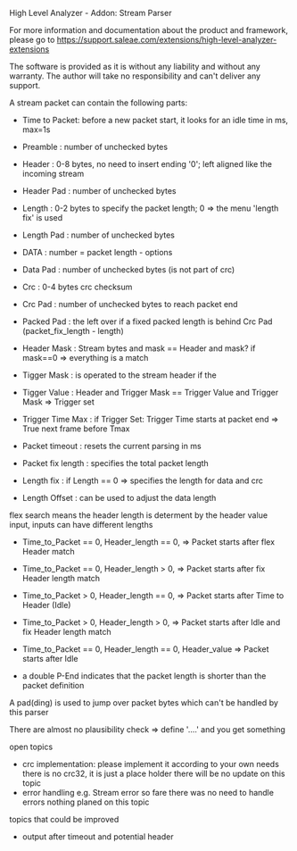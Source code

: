 High Level Analyzer - Addon: Stream Parser

For more information and documentation about the product and framework, please go to
https://support.saleae.com/extensions/high-level-analyzer-extensions

The software is provided as it is without any liability and without any warranty.
The author will take no responsibility and can't deliver any support.

A stream packet can contain the following parts:
- Time to Packet: before a new packet start, it looks for an idle time in ms, max=1s
- Preamble      : number of unchecked bytes
- Header        : 0-8 bytes, no need to insert ending '0'; left aligned like the incoming stream
- Header Pad    : number of unchecked bytes
- Length        : 0-2 bytes to specify the packet length; 0 => the menu 'length fix' is used  
- Length Pad    : number of unchecked bytes
- DATA          : number = packet length - options
- Data Pad      : number of unchecked bytes (is not part of crc)
- Crc           : 0-4 bytes crc checksum
- Crc Pad       : number of unchecked bytes to reach packet end
- Packed Pad    : the left over if a fixed packed length is behind Crc Pad (packet_fix_length - length)

- Header Mask   : Stream bytes and mask == Header and mask? if mask==0 => everything is a match
- Tigger Mask   : is operated to the stream header if the
- Tigger Value  : Header and Trigger Mask == Trigger Value and Trigger Mask => Trigger set
- Trigger Time Max  : if Trigger Set: Trigger Time starts at packet end => True next frame before Tmax
- Packet timeout    : resets the current parsing in ms
- Packet fix length : specifies the total packet length
- Length fix        : if Length == 0 => specifies the length for data and crc
- Length Offset     : can be used to adjust the data length

flex search means the header length is determent by the header value input, inputs can have different lengths
- Time_to_Packet == 0, Header_length == 0,  => Packet starts after flex Header match
- Time_to_Packet == 0, Header_length >  0,  => Packet starts after fix Header length match
- Time_to_Packet >  0, Header_length == 0,  => Packet starts after Time to Header (Idle)
- Time_to_Packet >  0, Header_length >  0,  => Packet starts after Idle and fix Header length match

- Time_to_Packet == 0, Header_length == 0,  Header_value      => Packet starts after Idle
- a double P-End indicates that the packet length is shorter than the packet definition

A pad(ding) is used to jump over packet bytes which can't be handled by this parser
 
There are almost no plausibility check => define '....' and you get something

open topics
- crc implementation: please implement it according to your own needs
	  there is no crc32, it is just a place holder
      there will be no update on this topic
- error handling e.g. Stream error
      so fare there was no need to handle errors
      nothing planed on this topic

topics that could be improved
- output after timeout and potential header

